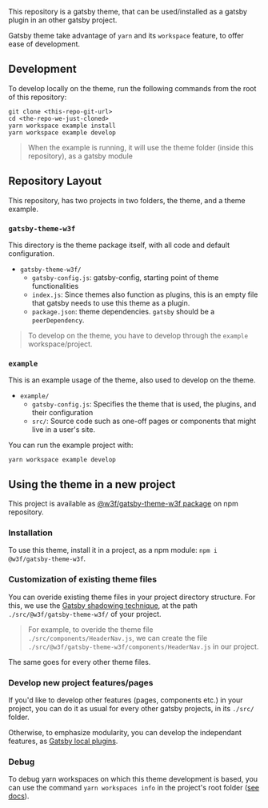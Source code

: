 This repository is a gatsby theme, that can be used/installed as a
gatsby plugin in an other gatsby project.

Gatsby theme take advantage of `yarn` and its `workspace` feature, to
offer ease of development.

## Development

To develop locally on the theme, run the following commands from the
root of this repository:

```
git clone <this-repo-git-url>
cd <the-repo-we-just-cloned>
yarn workspace example install
yarn workspace example develop
```

> When the example is running, it will use the theme folder (inside
> this repository), as a gatsby module

## Repository Layout

This repository, has two projects in two folders, the theme, and a theme example.

### `gatsby-theme-w3f`

This directory is the theme package itself, with all code and default configuration.

- `gatsby-theme-w3f/`
  - `gatsby-config.js`: gatsby-config, starting point of theme functionalities
  - `index.js`: Since themes also function as plugins, this is an empty file that
    gatsby needs to use this theme as a plugin.
  - `package.json`: theme dependencies. `gatsby` should be a `peerDependency`.

> To develop on the theme, you have to develop through the `example`
> workspace/project.

### `example`

This is an example usage of the theme, also used to develop on the
theme.

- `example/`
  - `gatsby-config.js`: Specifies the theme that is used, the plugins,
    and their configuration
  - `src/`: Source code such as one-off pages or components that might live in
    a user's site.

You can run the example project with:

```shell
yarn workspace example develop
```

## Using the theme in a new project

This project is available as [@w3f/gatsby-theme-w3f package](https://www.npmjs.com/package/@w3f/gatsby-theme-w3f) on npm repository.

### Installation

To use this theme, install it in a project, as a npm module: `npm i
@w3f/gatsby-theme-w3f`.

### Customization of existing theme files

You can overide existing theme files in your project directory
structure. For this, we use the [Gatsby shadowing
technique](https://www.gatsbyjs.com/docs/how-to/plugins-and-themes/shadowing/),
at the path `./src/@w3f/gatsby-theme-w3f/` of your project.


> For example, to overide the theme file
> `./src/components/HeaderNav.js`, we can create the file
> `./src/@w3f/gatsby-theme-w3f/components/HeaderNav.js` in our
> project.

The same goes for every other theme files.

### Develop new project features/pages

If you'd like to develop other features (pages, components etc.) in
your project, you can do it as usual for every other gatsby projects,
in its `./src/` folder.

Otherwise, to emphasize modularity, you can develop the independant
features, as [Gatsby local
plugins](https://www.gatsbyjs.com/docs/creating-a-local-plugin/).

### Debug

To debug yarn workspaces on which this theme development is based, you
can use the command `yarn workspaces info` in the project's root
folder ([see
docs](https://www.gatsbyjs.com/tutorial/building-a-theme/)).
